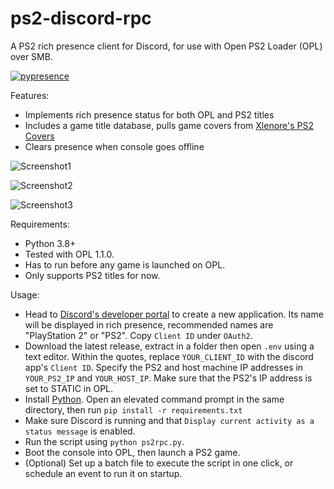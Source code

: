 # ps2-discord-rpc
A PS2 rich presence client for Discord, for use with Open PS2 Loader (OPL) over SMB.

[![pypresence](https://img.shields.io/badge/using-pypresence-00bb88.svg?style=for-the-badge&logo=discord&logoWidth=20)](https://github.com/qwertyquerty/pypresence)

Features:

- Implements rich presence status for both OPL and PS2 titles
- Includes a game title database, pulls game covers from [Xlenore's PS2 Covers](https://github.com/xlenore/ps2-covers)
- Clears presence when console goes offline


![Screenshot1](https://i.imgur.com/dODJ7Tc.png)

![Screenshot2](https://i.imgur.com/wpAvel8.png)

![Screenshot3](https://i.imgur.com/vBopTJh.png)


Requirements:

- Python 3.8+
- Tested with OPL 1.1.0. 
- Has to run before any game is launched on OPL.
- Only supports PS2 titles for now.

Usage: 

- Head to [Discord's developer portal](https://discord.com/developers/applications) to create a new application. Its name will be displayed in rich presence, recommended names are "PlayStation 2" or "PS2". Copy `Client ID` under `OAuth2`.
- Download the latest release, extract in a folder then open `.env` using a text editor. Within the quotes, replace `YOUR_CLIENT_ID` with the discord app's `Client ID`. Specify the PS2 and host machine IP addresses in `YOUR_PS2_IP` and `YOUR_HOST_IP`. Make sure that the PS2's IP address is set to STATIC in OPL.
- Install [Python](https://www.python.org/downloads/). Open an elevated command prompt in the same directory, then run `pip install -r requirements.txt`
- Make sure Discord is running and that ``Display current activity as a status message`` is enabled.
- Run the script using ``python ps2rpc.py``.
- Boot the console into OPL, then launch a PS2 game.
- (Optional) Set up a batch file to execute the script in one click, or schedule an event to run it on startup.
